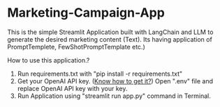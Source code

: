 # Marketing-Campaign-App
This is the simple Streamlit Application built with LangChain and LLM to generate the desired marketing content (Text). Its having application of PromptTemplete, FewShotPromptTemplate etc.)

How to use this application.?
1. Run requirements.txt with "pip install -r requirements.txt"
2. Get your OpenAI API key. ([Know how to get it?](https://help.openai.com/en/articles/4936850-where-do-i-find-my-openai-api-key))
Open ".env" file and replace OpenAI API key with your key.
3. Run Application using "streamlit run app.py" command in Terminal.

